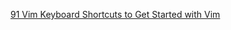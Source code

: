 [91 Vim Keyboard Shortcuts to Get Started with Vim](https://techinscribed.com/91-vim-keyboard-shortcuts/)
